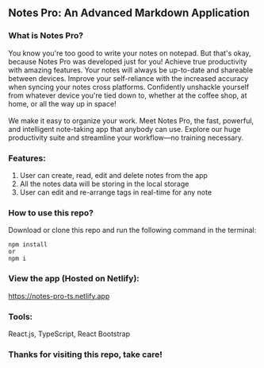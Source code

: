 ## Notes Pro: An Advanced Markdown Application

### What is Notes Pro?

You know you're too good to write your notes on notepad. But that's okay, because Notes Pro was developed just for you! Achieve true productivity with amazing features. Your notes will always be up-to-date and shareable between devices. Improve your self-reliance with the increased accuracy when syncing your notes cross platforms. Confidently unshackle yourself from whatever device you're tied down to, whether at the coffee shop, at home, or all the way up in space!
<br/>
<br/>
We make it easy to organize your work. Meet Notes Pro, the fast, powerful, and intelligent note-taking app that anybody can use. Explore our huge productivity suite and streamline your workflow—no training necessary.

### Features:

1.  User can create, read, edit and delete notes from the app
2.  All the notes data will be storing in the local storage
3.  User can edit and re-arrange tags in real-time for any note

### How to use this repo?

Download or clone this repo and run the following command in the terminal:

```
npm install
or
npm i
```

### View the app (Hosted on Netlify):

https://notes-pro-ts.netlify.app

### Tools:

React.js, TypeScript, React Bootstrap

### Thanks for visiting this repo, take care!
